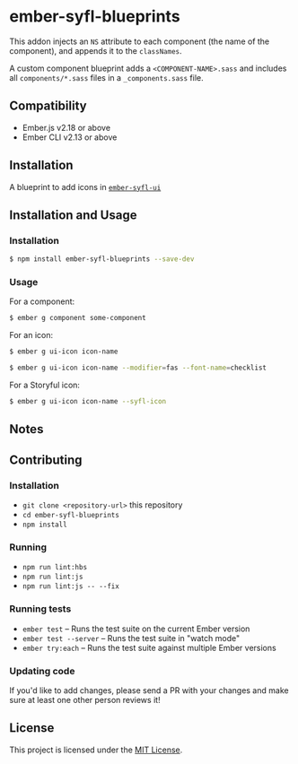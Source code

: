 # ember-syfl-blueprints

This addon injects an `NS` attribute to each component (the name of the component),
and appends it to the `classNames`.

A custom component blueprint adds a `<COMPONENT-NAME>.sass`
and includes all `components/*.sass` files in a `_components.sass` file.

Compatibility
------------------------------------------------------------------------------

* Ember.js v2.18 or above
* Ember CLI v2.13 or above


Installation
------------------------------------------------------------------------------

A blueprint to add icons in [`ember-syfl-ui`](https://github.com/storyful/ember-syfl-ui)


## Installation and Usage

### Installation

```sh
$ npm install ember-syfl-blueprints --save-dev
```

### Usage

For a component:
```sh
$ ember g component some-component
```

For an icon:
```sh
$ ember g ui-icon icon-name
```
```sh
$ ember g ui-icon icon-name --modifier=fas --font-name=checklist
```

For a Storyful icon:
```sh
$ ember g ui-icon icon-name --syfl-icon
```

## Notes

## Contributing

### Installation

* `git clone <repository-url>` this repository
* `cd ember-syfl-blueprints`
* `npm install`

### Running

* `npm run lint:hbs`
* `npm run lint:js`
* `npm run lint:js -- --fix`

### Running tests

* `ember test` – Runs the test suite on the current Ember version
* `ember test --server` – Runs the test suite in "watch mode"
* `ember try:each` – Runs the test suite against multiple Ember versions

### Updating code

If you'd like to add changes, please send a PR with your changes and make sure
at least one other person reviews it!


License
------------------------------------------------------------------------------

This project is licensed under the [MIT License](LICENSE.md).
